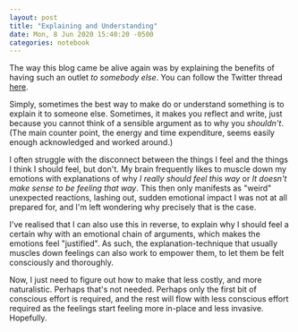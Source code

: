 ```yaml
---
layout: post
title: "Explaining and Understanding"
date: Mon, 8 Jun 2020 15:40:20 -0500
categories: notebook
---
```


The way this blog came be alive again was by explaining the benefits of having
such an outlet *to somebody else*. You can follow the Twitter thread
[here](https://twitter.com/m_malignatus/status/1270054979651416068).

Simply, sometimes the best way to make do or understand something is to explain
it to someone else. Sometimes, it makes you reflect and write, just because you
cannot think of a sensible argument as to why you *shouldn't*. (The main counter
point, the energy and time expenditure, seems easily enough acknowledged and
worked around.)

I often struggle with the disconnect between the things I feel and the things I
think I should feel, but don't. My brain frequently likes to muscle down my
emotions with explanations of why *I really should feel this way* or *It doesn't
make sense to be feeling that way*. This then only manifests as "weird"
unexpected reactions, lashing out, sudden emotional impact I was not at all
prepared for, and I'm left wondering why precisely that is the case.

I've realised that I can also use this in reverse, to explain why I should feel
a certain why with an emotional chain of arguments, which makes the emotions
feel "justified". As such, the explanation-technique that usually muscles down
feelings can also work to empower them, to let them be felt consciously and
thoroughly.

Now, I just need to figure out how to make that less costly, and more
naturalistic. Perhaps that's not needed. Perhaps only the first bit of conscious
effort is required, and the rest will flow with less conscious effort required
as the feelings start feeling more in-place and less invasive. Hopefully.
